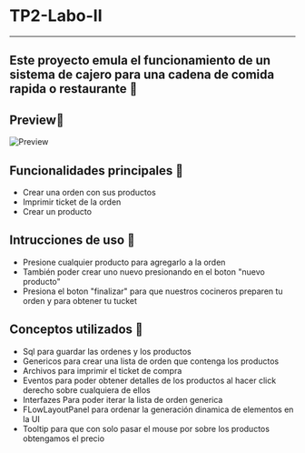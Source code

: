 # TP2-Labo-II
---
## Este proyecto emula el funcionamiento de un sistema de cajero para una cadena de comida rapida o restaurante 🍟

## Preview👀
![Preview]("Preview.gif")

## Funcionalidades principales 🔧
- Crear una orden con sus productos
- Imprimir ticket de la orden
- Crear un producto

## Intrucciones de uso 	📜
- Presione cualquier producto para agregarlo a la orden 
- También poder crear uno nuevo presionando en el boton "nuevo producto"
- Presiona el boton "finalizar" para que nuestros cocineros preparen tu orden y para obtener tu tucket

## Conceptos utilizados 💭
- Sql para guardar las ordenes y los productos
- Genericos para crear una lista de orden que contenga los productos
- Archivos para imprimir el ticket de compra
- Eventos para poder obtener detalles de los productos al hacer click derecho sobre cualquiera de ellos
- Interfazes Para poder iterar la lista de orden generica
- FLowLayoutPanel para ordenar la generación dinamica de elementos en la UI
- Tooltip para que con solo pasar el mouse por sobre los productos obtengamos el precio 